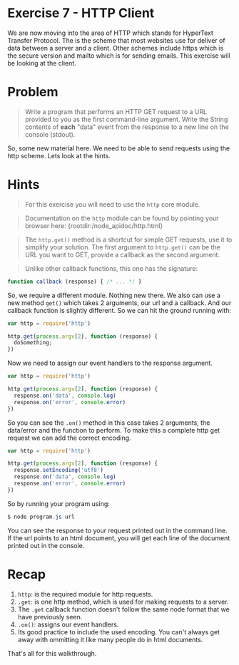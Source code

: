 # Exercise 7 - HTTP Client

We are now moving into the area of HTTP which stands for HyperText Transfer Protocol. The is the scheme that most websites use for deliver of data between a server and a client. Other schemes include https which is the secure version and mailto which is for sending emails. This exercise will be looking at the client.

# Problem

> Write a program that performs an HTTP GET request to a URL provided to you as the first command-line argument. Write the String contents of **each** "data" event from the response to a new line on the console (stdout).

So, some new material here. We need to be able to send requests using the http scheme. Lets look at the hints.

# Hints

> For this exercise you will need to use the `http` core module.

> Documentation on the `http` module can be found by pointing your browser here:
  {rootdir:/node_apidoc/http.html}

> The `http.get()` method is a shortcut for simple GET requests, use it to simplify your solution. The first argument to `http.get()` can be the URL you want to GET, provide a callback as the second argument.

> Unlike other callback functions, this one has the signature:

```js
function callback (response) { /* ... */ }
```

So, we require a different module. Nothing new there. We also can use a new method `get()` which takes 2 arguments, our url and a callback. And our callback function is slightly different. So we can hit the ground running with:

```js
var http = require('http')

http.get(process.argv[2], function (response) {
  doSomething;
})
```

Now we need to assign our event handlers to the response argument.

```js
var http = require('http')

http.get(process.argv[2], function (response) {
  response.on('data', console.log)
  response.on('error', console.error)
})
```

So you can see the `.on()` method in this case takes 2 arguments, the data/error and the function to perform. To make this a complete http get request we can add the correct encoding.

```js
var http = require('http')

http.get(process.argv[2], function (response) {
  response.setEncoding('utf8')
  response.on('data', console.log)
  response.on('error', console.error)
})
```

So by running your program using:

```cs
$ node program.js url
```

You can see the response to your request printed out in the command line. If the url points to an html document, you will get each line of the document printed out in the console. 

# Recap

1.  `http`: is the required module for http requests.
2.  `.get`: is one http method, which is used for making requests to a server.
3.  The `.get` callback function doesn't follow the same node format that we have previously seen. 
4.  `.on()`: assigns our event handlers.
5.  Its good practice to include the used encoding. You can't always get away with ommitting it like many people do in html documents.

That's all for this walkthrough.